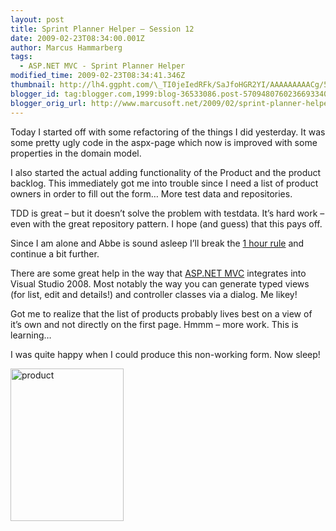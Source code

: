 ```yaml
---
layout: post
title: Sprint Planner Helper – Session 12
date: 2009-02-23T08:34:00.001Z
author: Marcus Hammarberg
tags:
  - ASP.NET MVC - Sprint Planner Helper
modified_time: 2009-02-23T08:34:41.346Z
thumbnail: http://lh4.ggpht.com/\_TI0jeIedRFk/SaJfoHGR2YI/AAAAAAAAACg/5JmVOrq7qbc/s72-c/product_thumb.jpg?imgmax=800
blogger_id: tag:blogger.com,1999:blog-36533086.post-5709480760236693340
blogger_orig_url: http://www.marcusoft.net/2009/02/sprint-planner-helper-session-12.html
---
```



Today I started off with some refactoring of the things I did yesterday.
It was some pretty ugly code in the aspx-page which now is improved with
some properties in the domain model.

I also started the actual adding functionality of the Product and the
product backlog. This immediately got me into trouble since I need a
list of product owners in order to fill out the form… More test data and
repositories.

TDD is great – but it doesn’t solve the problem with testdata. It’s hard
work – even with the great repository pattern. I hope (and guess) that
this pays off.

Since I am alone and Abbe is sound asleep I’ll break the [1 hour
rule](http://www.marcusoft.net/2009/01/what-to-do-now-sprint-planner-helper.html)
and continue a bit further.

There are some great help in the way that [ASP.NET
MVC](http://weblogs.asp.net/scottgu/archive/2009/01/27/asp-net-mvc-1-0-release-candidate-now-available.aspx)
integrates into Visual Studio 2008. Most notably the way you can
generate typed views (for list, edit and details!) and controller
classes via a dialog. Me likey!

Got me to realize that the list of products probably lives best on a
view of it’s own and not directly on the first page.
Hmmm – more work. This is learning…

I was quite happy when I could produce this non-working form. Now sleep!

[<img
src="http://lh4.ggpht.com/_TI0jeIedRFk/SaJfoHGR2YI/AAAAAAAAACg/5JmVOrq7qbc/product_thumb.jpg?imgmax=800"
title="product"
style="border-right: 0px; border-top: 0px; display: inline; border-left: 0px; border-bottom: 0px"
data-border="0" width="181" height="244" alt="product" />](http://lh4.ggpht.com/_TI0jeIedRFk/SaJfnvX_adI/AAAAAAAAACc/GilPCbYw3wk/s1600-h/product%5B2%5D.jpg)
